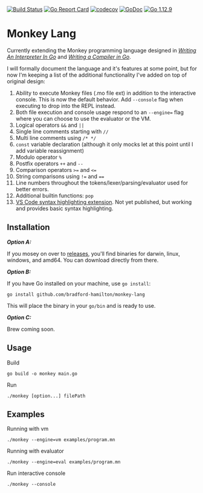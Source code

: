 [![Build Status](https://travis-ci.org/bradford-hamilton/monkey-lang.svg?branch=master)](https://travis-ci.org/bradford-hamilton/monkey-lang)
[![Go Report Card](https://goreportcard.com/badge/github.com/bradford-hamilton/monkey-lang)](https://goreportcard.com/report/github.com/bradford-hamilton/monkey-lang)
[![codecov](https://codecov.io/gh/bradford-hamilton/monkey-lang/branch/master/graph/badge.svg)](https://codecov.io/gh/bradford-hamilton/monkey-lang)
[![GoDoc](https://godoc.org/github.com/bradford-hamilton/monkey-lang?status.svg)](https://godoc.org/github.com/bradford-hamilton/monkey-lang)
[![Go 1.12.9](https://img.shields.io/badge/go-1.12.9-9cf.svg)](https://golang.org/dl/)

# Monkey Lang

Currently extending the Monkey programming language designed in [_Writing An Interpreter In Go_](https://interpreterbook.com/) and [_Writing a Compiler in Go_](https://compilerbook.com).

I will formally document the language and it's features at some point, but for now I'm keeping a list of the additional functionality I've added on top of original design:

1. Ability to execute Monkey files (.mo file ext) in addition to the interactive console. This is now the default behavior. Add `--console` flag when executing to drop into the REPL instead.
2. Both file execution and console usage respond to an `--engine=` flag where you can choose to use the evaluator or the VM.
3. Logical operators `&&` and `||`
4. Single line comments starting with `//`
5. Multi line comments using `/* */`
6. `const` variable declaration (although it only mocks let at this point until I add variable reassignment)
7. Modulo operator `%`
8. Postfix operators `++` and `--`
9. Comparison operators `>=` and `<=`
10. String comparisons using `!=` and `==`
11. Line numbers throughout the tokens/lexer/parsing/evaluator used for better errors.
12. Additional builtin functions: `pop`
13. [VS Code syntax highlighting extension](https://github.com/bradford-hamilton/vscode-monkeylang-syntax). Not yet published, but working and provides basic syntax highlighting.

## Installation
_**Option A:**_

If you mosey on over to [releases](https://github.com/bradford-hamilton/monkey-lang/releases/tag/v0.2.0), you'll find binaries for darwin, linux, windows, and amd64. You can download directly from there.

_**Option B:**_

If you have Go installed on your machine, use `go install`:

```
go install github.com/bradford-hamilton/monkey-lang
```

This will place the binary in your `go/bin` and is ready to use.

_**Option C:**_

Brew coming soon.

## Usage
Build
```
go build -o monkey main.go
```

Run
```
./monkey [option...] filePath
```

## Examples

Running with vm
```
./monkey --engine=vm examples/program.mn
```

Running with evaluator
```
./monkey --engine=eval examples/program.mn
```

Run interactive console
```
./monkey --console
```